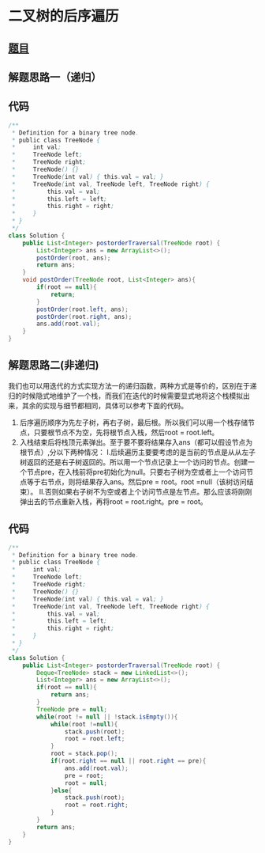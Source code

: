 # 二叉树的后序遍历

## [题目](https://leetcode-cn.com/problems/binary-tree-postorder-traversal/)

## 解题思路一（递归）

## 代码
```java
/**
 * Definition for a binary tree node.
 * public class TreeNode {
 *     int val;
 *     TreeNode left;
 *     TreeNode right;
 *     TreeNode() {}
 *     TreeNode(int val) { this.val = val; }
 *     TreeNode(int val, TreeNode left, TreeNode right) {
 *         this.val = val;
 *         this.left = left;
 *         this.right = right;
 *     }
 * }
 */
class Solution {
    public List<Integer> postorderTraversal(TreeNode root) {
        List<Integer> ans = new ArrayList<>();
        postOrder(root, ans);
        return ans;    
    }
    void postOrder(TreeNode root, List<Integer> ans){
        if(root == null){
            return;
        }
        postOrder(root.left, ans);
        postOrder(root.right, ans);
        ans.add(root.val);
    }
}
```

## 解题思路二(非递归)
我们也可以用迭代的方式实现方法一的递归函数，两种方式是等价的，区别在于递归的时候隐式地维护了一个栈，而我们在迭代的时候需要显式地将这个栈模拟出来，其余的实现与细节都相同，具体可以参考下面的代码。
1. 后序遍历顺序为先左子树，再右子树，最后根。所以我们可以用一个栈存储节点，只要根节点不为空，先将根节点入栈，然后root = root.left。
2. 入栈结束后将栈顶元素弹出。至于要不要将结果存入ans（都可以假设节点为根节点）,分以下两种情况：
   I.后续遍历主要要考虑的是当前的节点是从从左子树返回的还是右子树返回的。所以用一个节点记录上一个访问的节点。创建一个节点pre，在入栈前将pre初始化为null。只要右子树为空或者上一个访问节点等于右节点，则将结果存入ans。然后pre = root。root =null（该树访问结束）。
   II.否则如果右子树不为空或者上个访问节点是左节点。那么应该将刚刚弹出去的节点重新入栈，再将root = root.right。pre = root。

## 代码
```java
/**
 * Definition for a binary tree node.
 * public class TreeNode {
 *     int val;
 *     TreeNode left;
 *     TreeNode right;
 *     TreeNode() {}
 *     TreeNode(int val) { this.val = val; }
 *     TreeNode(int val, TreeNode left, TreeNode right) {
 *         this.val = val;
 *         this.left = left;
 *         this.right = right;
 *     }
 * }
 */
class Solution {
    public List<Integer> postorderTraversal(TreeNode root) {
        Deque<TreeNode> stack = new LinkedList<>();
        List<Integer> ans = new ArrayList<>();
        if(root == null){
            return ans;
        }            
        TreeNode pre = null;
        while(root != null || !stack.isEmpty()){
            while(root !=null){
                stack.push(root);
                root = root.left;
            }
            root = stack.pop();
            if(root.right == null || root.right == pre){
                ans.add(root.val);
                pre = root;
                root = null;
            }else{
                stack.push(root);
                root = root.right;
            }
        }
        return ans;
    }
}
```
